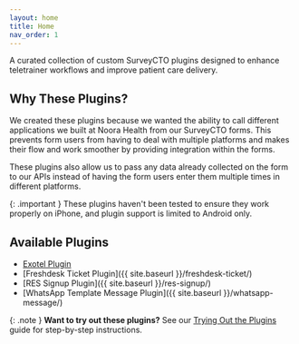 ```yaml
---
layout: home
title: Home
nav_order: 1
---
```


A curated collection of custom SurveyCTO plugins designed to enhance teletrainer workflows and improve patient care delivery.

## Why These Plugins?

We created these plugins because we wanted the ability to call different applications we built at Noora Health from our SurveyCTO forms. This prevents form users from having to deal with multiple platforms and makes their flow and work smoother by providing integration within the forms.

These plugins also allow us to pass any data already collected on the form to our APIs instead of having the form users enter them multiple times in different platforms.

{: .important }
These plugins haven't been tested to ensure they work properly on iPhone, and plugin support is limited to Android only.

## Available Plugins

- [Exotel Plugin](https://noorahealth.github.io/scto-exotel)
- [Freshdesk Ticket Plugin]({{ site.baseurl }}/freshdesk-ticket/)
- [RES Signup Plugin]({{ site.baseurl }}/res-signup/)
- [WhatsApp Template Message Plugin]({{ site.baseurl }}/whatsapp-message/)

{: .note }
**Want to try out these plugins?** See our [Trying Out the Plugins](trying-out-plugins/) guide for step-by-step instructions.
